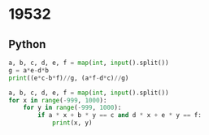 # 19532

## Python

```python
a, b, c, d, e, f = map(int, input().split())
g = a*e-d*b
print((e*c-b*f)//g, (a*f-d*c)//g)
```

```python
a, b, c, d, e, f = map(int, input().split())
for x in range(-999, 1000):
    for y in range(-999, 1000):
        if a * x + b * y == c and d * x + e * y == f:
            print(x, y)
```
